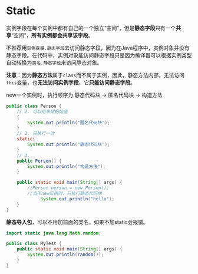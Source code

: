 # Static

实例字段在每个实例中都有自己的一个独立“空间”，但是**静态字段**只有一个**共享**“空间”，**所有实例都会共享该字段**。

不推荐用`实例变量.静态字段`去访问静态字段，因为在Java程序中，实例对象并没有静态字段。在代码中，实例对象能访问静态字段只是因为编译器可以根据实例类型自动转换为`类名.静态字段`来访问静态对象。

**注意**：因为**静态方法**属于`class`而不属于实例，因此，静态方法内部，无法访问`this`变量，也**无法访问实例字段**，它**只能访问静态字段**。

new一个实例时，执行顺序为  静态代码块 -> 匿名代码块 -> 构造方法

```java
public class Person {
    // 2. 可以用来赋初始值
    {
        System.out.println("匿名代码块");
    }
    // 1. 只执行一次
    static{
        System.out.println("静态代码块");
    }
    // 3.  
    public Person() {
        System.out.println("构造方法");
    }

    public static void main(String[] args) {
        //Person person = new Person();
        //当不new实例时，只执行静态代码块
     		 System.out.println("hello");
    }
}

```

**静态导入包**，可以不用加前面的类名，如果不加static会报错。

```java
import static java.lang.Math.random;

public class MyTest {
    public static void main(String[] args) {
        System.out.println(random());
    }
}

```

